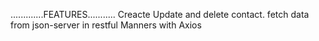 .............FEATURES...........
Creacte Update and delete contact.
fetch data from json-server in restful Manners with Axios  
